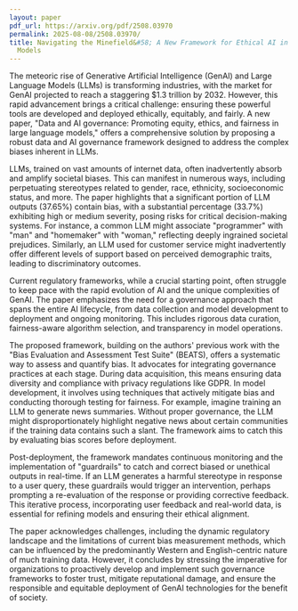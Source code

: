 ```yaml
---
layout: paper
pdf_url: https://arxiv.org/pdf/2508.03970
permalink: 2025-08-08/2508.03970/
title: Navigating the Minefield&#58; A New Framework for Ethical AI in Large Language
  Models
---
```




The meteoric rise of Generative Artificial Intelligence (GenAI) and Large Language Models (LLMs) is transforming industries, with the market for GenAI projected to reach a staggering $1.3 trillion by 2032. However, this rapid advancement brings a critical challenge: ensuring these powerful tools are developed and deployed ethically, equitably, and fairly. A new paper, "Data and AI governance: Promoting equity, ethics, and fairness in large language models," offers a comprehensive solution by proposing a robust data and AI governance framework designed to address the complex biases inherent in LLMs.

LLMs, trained on vast amounts of internet data, often inadvertently absorb and amplify societal biases. This can manifest in numerous ways, including perpetuating stereotypes related to gender, race, ethnicity, socioeconomic status, and more. The paper highlights that a significant portion of LLM outputs (37.65%) contain bias, with a substantial percentage (33.7%) exhibiting high or medium severity, posing risks for critical decision-making systems. For instance, a common LLM might associate "programmer" with "man" and "homemaker" with "woman," reflecting deeply ingrained societal prejudices. Similarly, an LLM used for customer service might inadvertently offer different levels of support based on perceived demographic traits, leading to discriminatory outcomes.

Current regulatory frameworks, while a crucial starting point, often struggle to keep pace with the rapid evolution of AI and the unique complexities of GenAI. The paper emphasizes the need for a governance approach that spans the entire AI lifecycle, from data collection and model development to deployment and ongoing monitoring. This includes rigorous data curation, fairness-aware algorithm selection, and transparency in model operations.

The proposed framework, building on the authors' previous work with the "Bias Evaluation and Assessment Test Suite" (BEATS), offers a systematic way to assess and quantify bias. It advocates for integrating governance practices at each stage. During data acquisition, this means ensuring data diversity and compliance with privacy regulations like GDPR. In model development, it involves using techniques that actively mitigate bias and conducting thorough testing for fairness. For example, imagine training an LLM to generate news summaries. Without proper governance, the LLM might disproportionately highlight negative news about certain communities if the training data contains such a slant. The framework aims to catch this by evaluating bias scores before deployment.

Post-deployment, the framework mandates continuous monitoring and the implementation of "guardrails" to catch and correct biased or unethical outputs in real-time. If an LLM generates a harmful stereotype in response to a user query, these guardrails would trigger an intervention, perhaps prompting a re-evaluation of the response or providing corrective feedback. This iterative process, incorporating user feedback and real-world data, is essential for refining models and ensuring their ethical alignment.

The paper acknowledges challenges, including the dynamic regulatory landscape and the limitations of current bias measurement methods, which can be influenced by the predominantly Western and English-centric nature of much training data. However, it concludes by stressing the imperative for organizations to proactively develop and implement such governance frameworks to foster trust, mitigate reputational damage, and ensure the responsible and equitable deployment of GenAI technologies for the benefit of society.